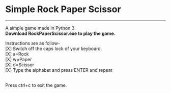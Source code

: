 <h1> Simple Rock Paper Scissor </h1><hr>

A simple game made in Python 3.<br>
<b>Download RockPaperScissor.exe to play the game.</b>

Instructions are as follow-<br>
[X] Switch off the caps lock of your keyboard.<br>
[X] a=Rock<br>
[X] w=Paper<br>
[X] d=Scissor<br>
[X] Type the alphabet and press ENTER and repeat<br><br>

Press ctrl+c to exit the game.
